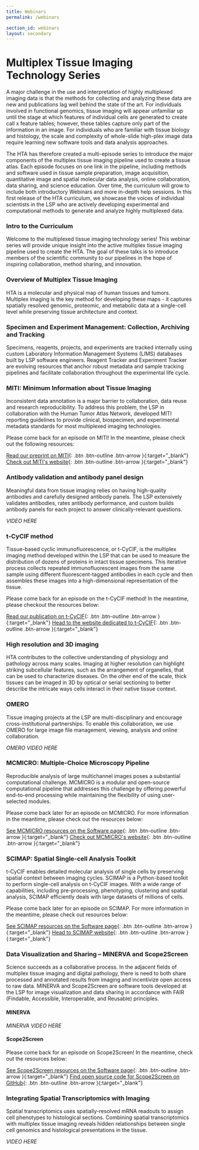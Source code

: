 ```yaml
---
title: Webinars
permalink: /webinars

section_id: webinars
layout: secondary
---
```


# Multiplex Tissue Imaging Technology Series

A major challenge in the use and interpretation of highly multiplexed imaging data is that the methods for collecting and analyzing these data are new and publications lag well behind the state of the art. For individuals involved in functional genomics, tissue imaging will appear unfamiliar up until the stage at which features of individual cells are generated to create call x feature tables; however, these tables capture only part of the information in an image. For individuals who are familiar with tissue biology and histology, the scale and complexity of whole-slide high-plex image data require learning new software tools and data analysis approaches.

The HTA has therefore created a multi-episode series to introduce the major components of the multiplex tissue imaging pipeline used to create a tissue atlas. Each episode focuses on one link in the pipeline, including methods and software used in tissue sample preparation, image acquisition, quantitative image and spatial molecular data analysis, online collaboration, data sharing, and science education. Over time, the curriculum will grow to include both introductory Webinars and more in-depth help sessions. In this first release of the HTA curriculum, we showcase the voices of individual scientists in the LSP who are actively developing experimental and computational methods to generate and analyze highly multiplexed data.

### Intro to the Curriculum

Welcome to the multiplexed tissue imaging technology series! This webinar series will provide unique insight into the active multiplex tissue imaging pipeline used to create the HTA. The goal of these talks is to introduce members of the scientific community to our pipelines in the hope of inspiring collaboration, method sharing, and innovation.  

### Overview of Multiplex Tissue Imaging

HTA is a molecular and physical map of human tissues and tumors. Multiplex imaging is the key method for developing these maps - it captures spatially resolved genomic, proteomic, and metabolic data at a single-cell level while preserving tissue architecture and context.  

### Specimen and Experiment Management: Collection, Archiving and Tracking

Specimens, reagents, projects, and experiments are tracked internally using custom Laboratory Information Management Systems (LIMS) databases built by LSP software engineers. Reagent Tracker and Experiment Tracker are evolving resources that anchor robust metadata and sample tracking pipelines and facilitate collaboration throughout the experimental life cycle.

### MITI: Minimum Information about Tissue Imaging

Inconsistent data annotation is a major barrier to collaboration, data reuse and research reproducibility. To address this problem, the LSP in collaboration with the Human Tumor Atlas Network, developed MITI reporting guidelines to provide clinical, biospecimen, and experimental metadata standards for most multiplexed imaging technologies.

Please come back for an episode on MITI! In the meantime, please check out the following resources:

[Read our preprint on MITI](https://arxiv.org/abs/2108.09499){: .btn .btn-outline .btn-arrow }{:target="_blank"}
[Check out MITI's website](https://www.miti-consortium.org/){: .btn .btn-outline .btn-arrow }{:target="_blank"}

### Antibody validation and antibody panel design

Meaningful data from tissue imaging relies on having high-quality antibodies and carefully designed antibody panels. The LSP extensively validates antibodies, rates antibody performance, and custom builds antibody panels for each project to answer clinically-relevant questions.  

*VIDEO HERE*

### t-CyCIF method

Tissue-based cyclic immunofluorescence, or t-CyCIF, is the multiplex imaging method developed within the LSP that can be used to measure the distribution of dozens of proteins in intact tissue specimens. This iterative process collects repeated immunofluorescent images from the same sample using different fluorescent-tagged antibodies in each cycle and then assembles these images into a high-dimensional representation of the tissue.  

Please come back for an episode on the t-CyCIF method! In the meantime, please checkout the resources below:

[Read our publication on t-CyCIF](https://elifesciences.org/articles/31657){: .btn .btn-outline .btn-arrow }{:target="_blank"}
[Head to the website dedicated to t-CyCIF](https://www.cycif.org/){: .btn .btn-outline .btn-arrow }{:target="_blank"}

### High resolution and 3D imaging

HTA contributes to the collective understanding of physiology and pathology across many scales. Imaging at higher resolution can highlight striking subcellular features, such as the arrangement of organelles, that can be used to characterize diseases. On the other end of the scale, thick tissues can be imaged in 3D by optical or serial sectioning to better describe the intricate ways cells interact in their native tissue context.

### OMERO

Tissue imaging projects at the LSP are multi-disciplinary and encourage cross-institutional partnerships. To enable this collaboration, we use OMERO for large image file management, viewing, analysis and online collaboration.  

*OMERO VIDEO HERE*

### MCMICRO: Multiple-Choice Microscopy Pipeline

Reproducible analysis of large multichannel images poses a substantial computational challenge. MCMICRO is a modular and open-source computational pipeline that addresses this challenge by offering powerful end-to-end processing while maintaining the flexibility of using user-selected modules.  

Please come back later for an episode on MCMICRO. For more information in the meantime, please check out the resources below:

[See MCMICRO resources on the Software page](./software){: .btn .btn-outline .btn-arrow }{:target="_blank"}
[Check out MCMICRO's website](https://mcmicro.org/){: .btn .btn-outline .btn-arrow }{:target="_blank"}

### SCIMAP: Spatial Single-cell Analysis Toolkit

t-CyCIF enables detailed molecular analysis of single cells by preserving spatial context between imaging cycles. SCIMAP is a Python-based toolkit to perform single-cell analysis on t-CyCIF images. With a wide range of capabilities, including pre-processing, phenotyping, clustering and spatial analysis, SCIMAP efficiently deals with large datasets of millions of cells.

Please come back later for an episode on SCIMAP. For more information in the meantime, please check out resources below:

[See SCIMAP resources on the Software page](./software){: .btn .btn-outline .btn-arrow }{:target="_blank"}
[Head to SCIMAP website](https://scimap.xyz/){: .btn .btn-outline .btn-arrow }{:target="_blank"}

### Data Visualization and Sharing – MINERVA and Scope2Screen

Science succeeds as a collaborative process. In the adjacent fields of multiplex tissue imaging and digital pathology, there is need to both share processed and annotated results from imaging and incentivize open access to raw data. MINERVA and Scope2Screen are software tools developed at the LSP for image visualization and data sharing in accordance with FAIR (Findable, Accessible, Interoperable, and Reusable) principles.  

#### MINERVA

*MINERVA VIDEO HERE*

#### Scope2Screen

Please come back for an episode on Scope2Screen! In the meantime, check out the resources below:

[See Scope2Screen resources on the Software page](./software){: .btn .btn-outline .btn-arrow }{:target="_blank"}
[Find open source code for Scope2Screen on GitHub](https://github.com/labsyspharm/scope2screen){: .btn .btn-outline .btn-arrow }{:target="_blank"}


### Integrating Spatial Transcriptomics with Imaging

Spatial transcriptomics uses spatially-resolved mRNA readouts to assign cell phenotypes to histological sections. Combining spatial transcriptomics with multiplex tissue imaging reveals hidden relationships between single cell genomics and histological presentations in the tissue.

*VIDEO HERE*
